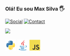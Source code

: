 ### Olá! Eu sou Max Silva 🖐️
[![Social](https://img.shields.io/badge/LinkedIn-0077B5?style=for-the-badge&logo=linkedin&logoColor=white)](https://www.linkedin.com/in/xsilvamax/)
[![Contact](https://img.shields.io/badge/Gmail-D14836?style=for-the-badge&logo=gmail&logoColor=white)](xsilva.max@gmail.com)


<picture>
  <source
    srcset="https://github-readme-stats.vercel.app/api?username=XSilv&show_icons=true&theme=black"
    media="(prefers-color-scheme: dark)"
  />
  <source
    srcset="https://github-readme-stats.vercel.app/api?username=XSilv&show_icons=true"
    media="(prefers-color-scheme: dark ), (prefers-color-scheme: dark)"
  />
  <img src="https://github-readme-stats.vercel.app/api?username=XSilv&show_icons=true" />
</picture>

<div style="display: inline_block"><br>
  <img align="center" alt="Marcos-HTML" height="35" width="35" src="https://raw.githubusercontent.com/devicons/devicon/master/icons/python/python-original.svg">
  <img align="center" alt="Marcos-C" height="35" width="35" src="https://raw.githubusercontent.com/devicons/devicon/master/icons/java/java-original.svg">
  <img align="center" alt="Marcos-Js" height="35" width="35" src="https://raw.githubusercontent.com/devicons/devicon/master/icons/javascript/javascript-original.svg">

</div>
